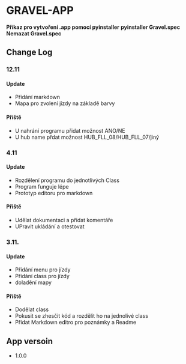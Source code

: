 # GRAVEL-APP
**Příkaz pro vytvoření .app pomocí pyinstaller**
**pyinstaller Gravel.spec**   
**Nemazat Gravel.spec**     
## Change Log
### 12.11
#### Update
- Přidání markdown 
- Mapa pro zvolení jízdy na základě barvy
#### Příště
- U nahrání programu přidat možnost ANO/NE
- U hub name přdat možnost HUB_FLL_08/HUB_FLL_07/jiný
### 4.11
#### Update
- Rozdělení programu do jednotlivých Class
- Program funguje lépe
- Prototyp editoru pro markdown
#### Přiště
- Udělat dokumentaci a přidat komentáře
- UPravit ukládání a otestovat

### 3.11.
#### Update
- Přidání menu pro jízdy
- Přidání class pro jízdy
- doladění mapy
#### Příště
- Dodělat class
- Pokusit se zhesčit kód a rozdělit ho na jednolivé class
- Přidat Markdown editro pro poznámky a Readme
## App versoin
- 1.0.0 